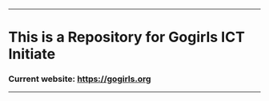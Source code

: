 ***********************
# This is a Repository for Gogirls ICT Initiate
### Current website: https://gogirls.org
*******************